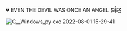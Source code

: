 💔 EVEN THE DEVIL WAS ONCE AN ANGEL Ƹ̵̡Ӝ̵̨̄Ʒ







![C__Windows_py exe 2022-08-01 15-29-41](https://user-images.githubusercontent.com/88374603/182425510-9ad4edb8-ce51-42c1-a417-2345f43b6ef0.gif)
